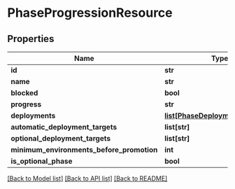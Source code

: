 # PhaseProgressionResource

## Properties
Name | Type | Description | Notes
------------ | ------------- | ------------- | -------------
**id** | **str** |  | [optional] 
**name** | **str** |  | [optional] 
**blocked** | **bool** |  | [optional] 
**progress** | **str** |  | [optional] 
**deployments** | [**list[PhaseDeploymentResource]**](PhaseDeploymentResource.md) |  | [optional] 
**automatic_deployment_targets** | **list[str]** |  | [optional] 
**optional_deployment_targets** | **list[str]** |  | [optional] 
**minimum_environments_before_promotion** | **int** |  | [optional] 
**is_optional_phase** | **bool** |  | [optional] 

[[Back to Model list]](../README.md#documentation-for-models) [[Back to API list]](../README.md#documentation-for-api-endpoints) [[Back to README]](../README.md)


